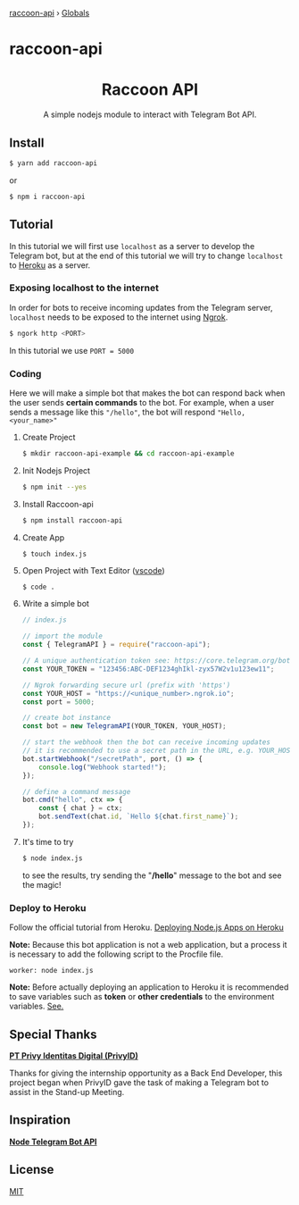 [raccoon-api](README.md) › [Globals](globals.md)

# raccoon-api

<h1 align="center">Raccoon API</h1>

<div align="center">
    A simple nodejs module to interact with Telegram Bot API.
</div>

## Install

```bash
$ yarn add raccoon-api
```

or

```bash
$ npm i raccoon-api
```

## Tutorial

In this tutorial we will first use `localhost` as a server to develop the Telegram bot, but at the end of this tutorial we will try to change `localhost` to [Heroku](https://dashboard.heroku.com/) as a server.

### Exposing localhost to the internet

In order for bots to receive incoming updates from the Telegram server, `localhost` needs to be exposed to the internet using [Ngrok](https://ngrok.com/).

```bash
$ ngork http <PORT>
```

In this tutorial we use `PORT = 5000`

### Coding

Here we will make a simple bot that makes the bot can respond back when the user sends **certain commands** to the bot. For example, when a user sends a message like this `"/hello"`, the bot will respond `"Hello, <your_name>"`

1. Create Project

    ```bash
    $ mkdir raccoon-api-example && cd raccoon-api-example
    ```

2. Init Nodejs Project

    ```bash
    $ npm init --yes
    ```

3. Install Raccoon-api

    ```bash
    $ npm install raccoon-api
    ```

4. Create App

    ```bash
    $ touch index.js
    ```

5. Open Project with Text Editor ([vscode](https://code.visualstudio.com/))

    ```
    $ code .
    ```

6. Write a simple bot

    ```js
    // index.js

    // import the module
    const { TelegramAPI } = require("raccoon-api");

    // A unique authentication token see: https://core.telegram.org/bots/api#making-requests
    const YOUR_TOKEN = "123456:ABC-DEF1234ghIkl-zyx57W2v1u123ew11";

    // Ngrok forwarding secure url (prefix with 'https')
    const YOUR_HOST = "https://<unique_number>.ngrok.io";
    const port = 5000;

    // create bot instance
    const bot = new TelegramAPI(YOUR_TOKEN, YOUR_HOST);

    // start the webhook then the bot can receive incoming updates
    // it is recommended to use a secret path in the URL, e.g. YOUR_HOST/<YOUR_TOKEN>. Because no one else knows your bot token.
    bot.startWebhook("/secretPath", port, () => {
        console.log("Webhook started!");
    });

    // define a command message
    bot.cmd("hello", ctx => {
        const { chat } = ctx;
        bot.sendText(chat.id, `Hello ${chat.first_name}`);
    });
    ```

7. It's time to try

    ```bash
    $ node index.js
    ```

    to see the results, try sending the "**/hello**" message to the bot and see the magic!

### Deploy to Heroku

Follow the official tutorial from Heroku. [Deploying Node.js Apps on Heroku](https://devcenter.heroku.com/articles/deploying-nodejs)

**Note:**
Because this bot application is not a web application, but a process it is necessary to add the following script to the Procfile file.

```Procfile
worker: node index.js
```

**Note:**
Before actually deploying an application to Heroku it is recommended to save variables such as **token** or **other credentials** to the environment variables. [See.](https://devcenter.heroku.com/articles/config-vars)

## Special Thanks

**[PT Privy Identitas Digital (PrivyID)](https://privy.id/)**

Thanks for giving the internship opportunity as a Back End Developer, this project began when PrivyID gave the task of making a Telegram bot to assist in the Stand-up Meeting.

## Inspiration

**[Node Telegram Bot API](https://github.com/yagop/node-telegram-bot-api)**

## License

[MIT](https://github.com/josestg/raccoon-api/blob/master/LICENSE)
